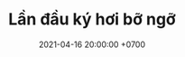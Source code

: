 ---
layout: post
title: "Lần đầu ký hơi bỡ ngỡ"
date: 2021-04-16 20:00:00 +0700
series: lifelog
photo: 2021-04-16-0.JPG
---